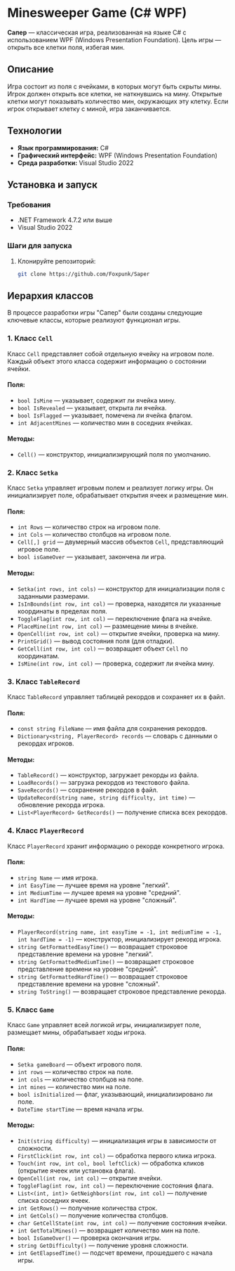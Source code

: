 # Minesweeper Game (C# WPF)

**Сапер** — классическая игра, реализованная на языке C# с использованием WPF (Windows Presentation Foundation). Цель игры — открыть все клетки поля, избегая мин.

## Описание

Игра состоит из поля с ячейками, в которых могут быть скрыты мины. Игрок должен открыть все клетки, не наткнувшись на мину. Открытые клетки могут показывать количество мин, окружающих эту клетку. Если игрок открывает клетку с миной, игра заканчивается.

## Технологии

- **Язык программирования:** C#
- **Графический интерфейс:** WPF (Windows Presentation Foundation)
- **Среда разработки:** Visual Studio 2022

## Установка и запуск

### Требования

- .NET Framework 4.7.2 или выше
- Visual Studio 2022 

### Шаги для запуска

1. Клонируйте репозиторий:
   ```bash
   git clone https://github.com/Foxpunk/Saper


## Иерархия классов

В процессе разработки игры "Сапер" были созданы следующие ключевые классы, которые реализуют функционал игры.

### 1. Класс `Cell`

Класс `Cell` представляет собой отдельную ячейку на игровом поле. Каждый объект этого класса содержит информацию о состоянии ячейки.

#### Поля:
- `bool IsMine` — указывает, содержит ли ячейка мину.
- `bool IsRevealed` — указывает, открыта ли ячейка.
- `bool IsFlagged` — указывает, помечена ли ячейка флагом.
- `int AdjacentMines` — количество мин в соседних ячейках.

#### Методы:
- `Cell()` — конструктор, инициализирующий поля по умолчанию.

### 2. Класс `Setka`

Класс `Setka` управляет игровым полем и реализует логику игры. Он инициализирует поле, обрабатывает открытия ячеек и размещение мин.

#### Поля:
- `int Rows` — количество строк на игровом поле.
- `int Cols` — количество столбцов на игровом поле.
- `Cell[,] grid` — двумерный массив объектов `Cell`, представляющий игровое поле.
- `bool isGameOver` — указывает, закончена ли игра.

#### Методы:
- `Setka(int rows, int cols)` — конструктор для инициализации поля с заданными размерами.
- `IsInBounds(int row, int col)` — проверка, находятся ли указанные координаты в пределах поля.
- `ToggleFlag(int row, int col)` — переключение флага на ячейке.
- `PlaceMine(int row, int col)` — размещение мины в ячейке.
- `OpenCell(int row, int col)` — открытие ячейки, проверка на мину.
- `PrintGrid()` — вывод состояния поля (для отладки).
- `GetCell(int row, int col)` — возвращает объект `Cell` по координатам.
- `IsMine(int row, int col)` — проверка, содержит ли ячейка мину.

### 3. Класс `TableRecord`

Класс `TableRecord` управляет таблицей рекордов и сохраняет их в файл.

#### Поля:
- `const string FileName` — имя файла для сохранения рекордов.
- `Dictionary<string, PlayerRecord> records` — словарь с данными о рекордах игроков.

#### Методы:
- `TableRecord()` — конструктор, загружает рекорды из файла.
- `LoadRecords()` — загрузка рекордов из текстового файла.
- `SaveRecords()` — сохранение рекордов в файл.
- `UpdateRecord(string name, string difficulty, int time)` — обновление рекорда игрока.
- `List<PlayerRecord> GetRecords()` — получение списка всех рекордов.

### 4. Класс `PlayerRecord`

Класс `PlayerRecord` хранит информацию о рекорде конкретного игрока.

#### Поля:
- `string Name` — имя игрока.
- `int EasyTime` — лучшее время на уровне "легкий".
- `int MediumTime` — лучшее время на уровне "средний".
- `int HardTime` — лучшее время на уровне "сложный".

#### Методы:
- `PlayerRecord(string name, int easyTime = -1, int mediumTime = -1, int hardTime = -1)` — конструктор, инициализирует рекорд игрока.
- `string GetFormattedEasyTime()` — возвращает строковое представление времени на уровне "легкий".
- `string GetFormattedMediumTime()` — возвращает строковое представление времени на уровне "средний".
- `string GetFormattedHardTime()` — возвращает строковое представление времени на уровне "сложный".
- `string ToString()` — возвращает строковое представление рекорда.

### 5. Класс `Game`

Класс `Game` управляет всей логикой игры, инициализирует поле, размещает мины, обрабатывает ходы игрока.

#### Поля:
- `Setka gameBoard` — объект игрового поля.
- `int rows` — количество строк на поле.
- `int cols` — количество столбцов на поле.
- `int mines` — количество мин на поле.
- `bool isInitialized` — флаг, указывающий, инициализировано ли поле.
- `DateTime startTime` — время начала игры.

#### Методы:
- `Init(string difficulty)` — инициализация игры в зависимости от сложности.
- `FirstClick(int row, int col)` — обработка первого клика игрока.
- `Touch(int row, int col, bool leftClick)` — обработка кликов (открытие ячеек или установка флага).
- `OpenCell(int row, int col)` — открытие ячейки.
- `ToggleFlag(int row, int col)` — переключение состояния флага.
- `List<(int, int)> GetNeighbors(int row, int col)` — получение списка соседних ячеек.
- `int GetRows()` — получение количества строк.
- `int GetCols()` — получение количества столбцов.
- `char GetCellState(int row, int col)` — получение состояния ячейки.
- `int GetTotalMines()` — возвращает количество мин на поле.
- `bool IsGameOver()` — проверка окончания игры.
- `string GetDifficulty()` — получение уровня сложности.
- `int GetElapsedTime()` — подсчет времени, прошедшего с начала игры.
